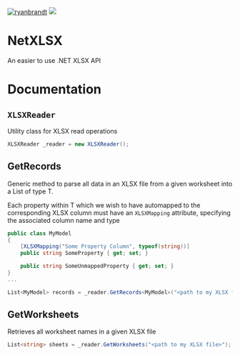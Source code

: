 [![ryanbrandt](https://circleci.com/gh/ryanbrandt/netxlsx.svg?style=svg)](https://app.circleci.com/pipelines/github/ryanbrandt/netxlsx)
<a href="https://codeclimate.com/github/ryanbrandt/netxlsx/maintainability"><img src="https://api.codeclimate.com/v1/badges/7223116e178d83ad84b9/maintainability" /></a>

# NetXLSX

An easier to use .NET XLSX API

# Documentation

## `XLSXReader`

Utility class for XLSX read operations

```csharp
XLSXReader _reader = new XLSXReader();
```

## GetRecords

Generic method to parse all data in an XLSX file from a given worksheet into a List of type T.

Each property within T which we wish to have automapped to the corresponding XLSX column must have an `XLSXMapping` attribute, specifying the associated column name and type

```csharp
public class MyModel
{
    [XLSXMapping("Some Property Column", typeof(string))]
    public string SomeProperty { get; set; }

    public string SomeUnmappedProperty { get; set; }
}
...

List<MyModel> records = _reader.GetRecords<MyModel>("<path to my XLSX file>", "<sheet of interest>");
```

## GetWorksheets

Retrieves all worksheet names in a given XLSX file

```csharp
List<string> sheets = _reader.GetWorksheets("<path to my XLSX file>");
```
